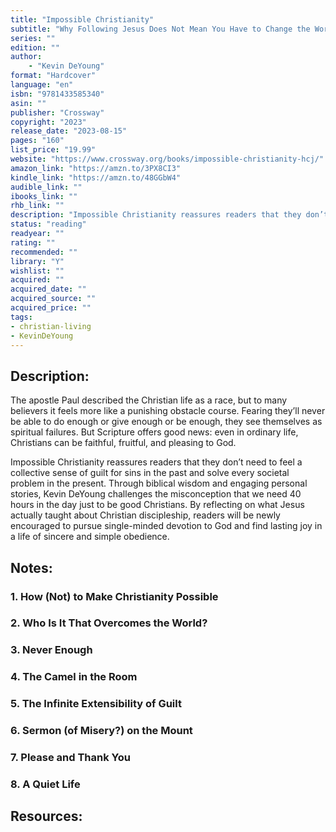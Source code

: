 ```yaml
---
title: "Impossible Christianity"
subtitle: "Why Following Jesus Does Not Mean You Have to Change the World, Be an Expert in Everything, Accept Spiritual Failure, and Feel Miserable Pretty Much All the Time"
series: ""
edition: ""
author: 
    - "Kevin DeYoung"
format: "Hardcover"
language: "en"
isbn: "9781433585340"
asin: ""
publisher: "Crossway"
copyright: "2023"
release_date: "2023-08-15"
pages: "160"
list_price: "19.99"
website: "https://www.crossway.org/books/impossible-christianity-hcj/"
amazon_link: "https://amzn.to/3PX8CI3"
kindle_link: "https://amzn.to/48GGbW4"
audible_link: ""
ibooks_link: ""
rhb_link: ""
description: "Impossible Christianity reassures readers that they don’t need to feel a collective sense of guilt for sins in the past and solve every societal problem in the present. Through biblical wisdom and engaging personal stories, Kevin DeYoung challenges the misconception that we need 40 hours in the day just to be good Christians. By reflecting on what Jesus actually taught about Christian discipleship, readers will be newly encouraged to pursue single-minded devotion to God and find lasting joy in a life of sincere and simple obedience."
status: "reading"
readyear: ""
rating: ""
recommended: ""
library: "Y"
wishlist: ""
acquired: ""
acquired_date: ""
acquired_source: ""
acquired_price: ""
tags:
- christian-living
- KevinDeYoung
---
```


## Description:

The apostle Paul described the Christian life as a race, but to many believers it feels more like a punishing obstacle course. Fearing they’ll never be able to do enough or give enough or be enough, they see themselves as spiritual failures. But Scripture offers good news: even in ordinary life, Christians can be faithful, fruitful, and pleasing to God.

Impossible Christianity reassures readers that they don’t need to feel a collective sense of guilt for sins in the past and solve every societal problem in the present. Through biblical wisdom and engaging personal stories, Kevin DeYoung challenges the misconception that we need 40 hours in the day just to be good Christians. By reflecting on what Jesus actually taught about Christian discipleship, readers will be newly encouraged to pursue single-minded devotion to God and find lasting joy in a life of sincere and simple obedience.

## Notes:

### 1. How (Not) to Make Christianity Possible

### 2. Who Is It That Overcomes the World?

### 3. Never Enough

### 4. The Camel in the Room

### 5. The Infinite Extensibility of Guilt

### 6. Sermon (of Misery?) on the Mount

### 7. Please and Thank You

### 8. A Quiet Life

## Resources:
